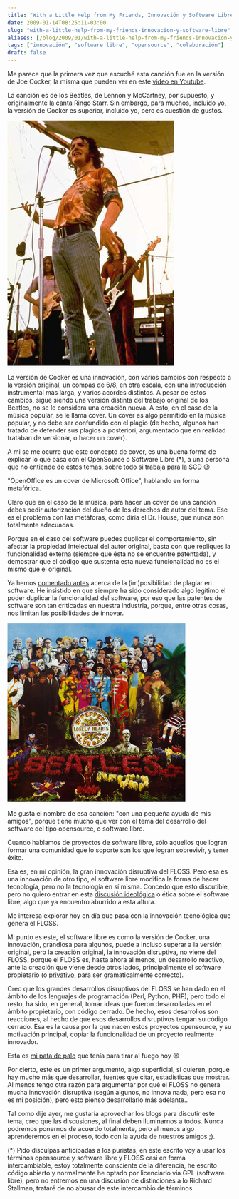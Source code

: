 ```yaml
---
title: "With a Little Help from My Friends, Innovación y Software Libre"
date: 2009-01-14T08:25:11-03:00
slug: "with-a-little-help-from-my-friends-innovacion-y-software-libre"
aliases: [/blog/2009/01/with-a-little-help-from-my-friends-innovacion-y-software-libre.html]
tags: ["innovación", "software libre", "opensource", "colaboración"]
draft: false
---
```


Me parece que la primera vez que escuché esta canción fue en la versión
de Joe Cocker, la misma que pueden ver en este [video en Youtube](http://www.youtube.com/watch?v=6FMq0iDX1yE).

La canción es de los Beatles, de Lennon y McCartney, por supuesto, y
originalmente la canta Ringo Starr. Sin embargo, para muchos, incluido
yo, la versión de Cocker es superior, incluido yo, pero es cuestión de
gustos.

![JoeCocker.jpg](JoeCocker.jpg)

La versión de Cocker es una innovación, con varios cambios con respecto
a la versión original, un compas de 6/8, en otra escala, con una
introducción instrumental más larga, y varios acordes distintos. A pesar
de estos cambios, sigue siendo una versión distinta del trabajo original
de los Beatles, no se le considera una creación nueva. A esto, en el
caso de la música popular, se le llama cover. Un cover es algo permitido
en la música popular, y no debe ser confundido con el plagio (de hecho,
algunos han tratado de defender sus plagios a posteriori, argumentado
que en realidad trataban de versionar, o hacer un cover).

A mi se me ocurre que este concepto de cover, es una buena forma de
explicar lo que pasa con el OpenSource o Software Libre (\*), a una
persona que no entiende de estos temas, sobre todo si trabaja para la
SCD :wink:

"OpenOffice es un cover de Microsoft Office", hablando en forma
metafórica.

Claro que en el caso de la música, para hacer un cover de una canción
debes pedir autorización del dueño de los derechos de autor del tema.
Ese es el problema con las metáforas, como diría el Dr. House, que nunca
son totalmente adecuadas.

Porque en el caso del software puedes duplicar el comportamiento, sin
afectar la propiedad intelectual del autor original, basta con que
repliques la funcionalidad externa (siempre que ésta no se encuentre
patentada), y demostrar que el código que sustenta esta nueva
funcionalidad no es el mismo que el original.

Ya hemos [comentado antes](/2007/01/plagio-de-software.html) acerca de la
(im)posibilidad de plagiar en software. He insistido en que siempre ha
sido considerado algo legítimo el poder duplicar la funcionalidad del
software, por eso que las patentes de software son tan criticadas en
nuestra industria, porque, entre otras cosas, nos limitan las
posibilidades de innovar.

![Peppers.jpg](Peppers.jpg)

Me gusta el nombre de esa canción: "con una pequeña ayuda de mis
amigos", porque tiene mucho que ver con el tema del desarrollo del
software del tipo opensource, o software libre.

Cuando hablamos de proyectos de software libre, sólo aquellos que logran
formar una comunidad que lo soporte son los que logran sobrevivir, y
tener éxito.

Esa es, en mi opinión, la gran innovación disruptiva del FLOSS. Pero esa
es una innovación de otro tipo, el software libre modifica la forma de
hacer tecnología, pero no la tecnología en sí misma. Concedo que esto
discutible, pero no quiero entrar en esta [discusión ideológica]()
o ética sobre el software libre, algo que ya encuentro aburrido a esta
altura.

Me interesa explorar hoy en día que pasa con la innovación tecnológica
que genera el FLOSS.

Mi punto es este, el software libre es como la versión de Cocker, una
innovación, grandiosa para algunos, puede a incluso superar a la versión original, pero la creación original, la
innovación disruptiva, no viene del FLOSS, porque el FLOSS es, hasta
ahora al menos, un desarrollo reactivo, ante la creación que viene desde
otros lados, principalmente el software propietario (o
[privativo](http://www.rae2.es/privativo), para ser gramaticalmente
correcto).

Creo que los grandes desarrollos disruptivos del FLOSS se han dado en el
ámbito de los lenguajes de programación (Perl, Python, PHP), pero todo
el resto, ha sido, en general, tomar ideas que fueron desarrolladas en
el ámbito propietario, con código cerrado. De hecho, esos desarrollos
son reacciones, al hecho de que esos desarrollos disruptivos tengan su
código cerrado. Esa es la causa por la que nacen estos proyectos
opensource, y su motivación principal, copiar la funcionalidad de un
proyecto realmente innovador.

Esta es [mi pata de palo](/2009/01/una-pata-de-palo-al-fuego.html) que
tenía para tirar al fuego hoy :wink:

Por cierto, este es un primer argumento, algo superficial, si quieren,
porque hay mucho más que desarrollar, fuentes que citar, estadísticas
que mostrar. Al menos tengo otra razón para argumentar por qué el FLOSS
no genera mucha innovación disruptiva (según algunos, no innova nada,
pero esa no es mi posición), pero esto pienso desarrollarlo más
adelante..

Tal como dije ayer, me gustaría aprovechar los blogs para discutir este
tema, creo que las discusiones, al final deben iluminarnos a todos.
Nunca podremos ponernos de acuerdo totalmente, pero al menos algo
aprenderemos en el proceso, todo con la ayuda de nuestros amigos ;).

(\*) Pido disculpas anticipadas a los puristas, en este escrito voy a
usar los términos opensource y software libre y FLOSS casi en forma
intercambiable, estoy totalmente consciente de la diferencia, he escrito
código abierto y normalmente he optado por licenciarlo via GPL (software
libre), pero no entremos en una discusión de distinciones a lo Richard
Stallman, trataré de no abusar de este intercambio de términos.
